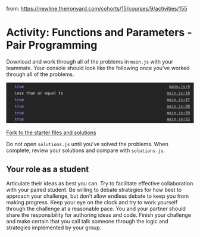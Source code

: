 from: https://newline.theironyard.com/cohorts/15/courses/9/activities/155

# Activity: Functions and Parameters - Pair Programming

Download and work through all of the problems in `main.js` with your teammate. Your console should look like the following once you've worked through all of the problems.

![Screen Shot](images/c6a19627-screenshot.png)

[Fork to the starter files and solutions](https://github.com/tiy-raleigh-java/Functions-and-Parameters-Pair-programming)

Do not open `solutions.js` until you've solved the problems. When complete, review your solutions and compare with `solutions.js`.

## Your role as a student

Articulate their ideas as best you can. Try to facilitate effective collaboration with your paired student. Be willing to debate strategies for how best to approach your challenge, but don’t allow endless debate to keep you from making progress. Keep your eye on the clock and try to work yourself through the challenge at a reasonable pace. You and your partner should share the responsibility for authoring ideas and code. Finish your challenge and make certain that you call talk someone through the logic and strategies implemented by your group.
